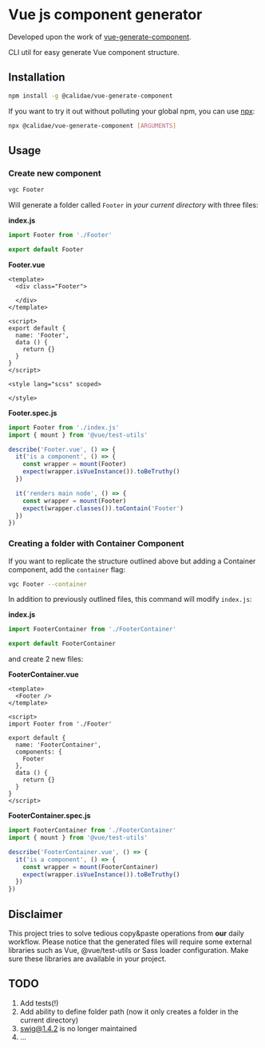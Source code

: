 # Vue js component generator

Developed upon the work of [vue-generate-component](https://github.com/NetanelBasal/vue-generate-component).

CLI util for easy generate Vue component structure.

## Installation
```bash
npm install -g @calidae/vue-generate-component
```

If you want to try it out without polluting your global npm, you can use [npx](https://medium.com/@maybekatz/introducing-npx-an-npm-package-runner-55f7d4bd282b):

```bash
npx @calidae/vue-generate-component [ARGUMENTS]
```

## Usage

### Create new component
```bash
vgc Footer
```
Will generate a folder called `Footer` in *your current directory* with three files:


**index.js**
```js
import Footer from './Footer'

export default Footer
```



**Footer.vue**
```vue
<template>
  <div class="Footer">
    
  </div>
</template>

<script>
export default {
  name: 'Footer',
  data () {
    return {}
  }
}
</script>

<style lang="scss" scoped>

</style>

```


**Footer.spec.js**
```js
import Footer from './index.js'
import { mount } from '@vue/test-utils'

describe('Footer.vue', () => {
  it('is a component', () => {
    const wrapper = mount(Footer)
    expect(wrapper.isVueInstance()).toBeTruthy()
  })

  it('renders main node', () => {
    const wrapper = mount(Footer)
    expect(wrapper.classes()).toContain('Footer')
  })
})
```


### Creating a folder with Container Component
If you want to replicate the structure outlined above but adding a Container
component, add the `container` flag:

```bash
vgc Footer --container
```

In addition to previously outlined files, this command will modify `index.js`:

**index.js**
```js
import FooterContainer from './FooterContainer'

export default FooterContainer
```

and create 2 new files:

**FooterContainer.vue**
```vue
<template>
  <Footer />
</template>

<script>
import Footer from './Footer'

export default {
  name: 'FooterContainer',
  components: {
    Footer
  },
  data () {
    return {}
  }
}
</script>
```


**FooterContainer.spec.js**
```javascript
import FooterContainer from './FooterContainer'
import { mount } from '@vue/test-utils'

describe('FooterContainer.vue', () => {
  it('is a component', () => {
    const wrapper = mount(FooterContainer)
    expect(wrapper.isVueInstance()).toBeTruthy()
  })
})
```


## Disclaimer

This project tries to solve tedious copy&paste operations from **our** daily workflow.
Please notice that the generated files will require some external libraries such as
Vue, @vue/test-utils or Sass loader configuration. Make sure these libraries are available in your project.


## TODO

1. Add tests(!)
2. Add ability to define folder path (now it only creates a folder in the current directory)
3. swig@1.4.2 is no longer maintained
3. ...

